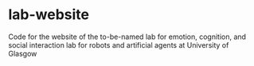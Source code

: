 # lab-website

Code for the website of the to-be-named lab for emotion, cognition, and social interaction lab for robots and artificial agents at University of Glasgow
